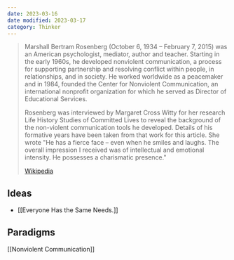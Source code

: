 ```yaml
---
date: 2023-03-16
date modified: 2023-03-17
category: Thinker
---
```

> Marshall Bertram Rosenberg (October 6, 1934 – February 7, 2015) was an American psychologist, mediator, author and teacher. Starting in the early 1960s, he developed nonviolent communication, a process for supporting partnership and resolving conflict within people, in relationships, and in society. He worked worldwide as a peacemaker and in 1984, founded the Center for Nonviolent Communication, an international nonprofit organization for which he served as Director of Educational Services.
>
> Rosenberg was interviewed by Margaret Cross Witty for her research Life History Studies of Committed Lives to reveal the background of the non-violent communication tools he developed. Details of his formative years have been taken from that work for this article. She wrote "He has a fierce face – even when he smiles and laughs. The overall impression I received was of intellectual and emotional intensity. He possesses a charismatic presence."
>
> [Wikipedia](https://en.wikipedia.org/wiki/Marshall%20Rosenberg)

## Ideas
- [[Everyone Has the Same Needs.]]

## Paradigms
[[Nonviolent Communication]]